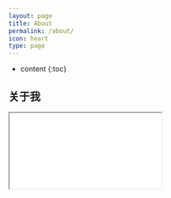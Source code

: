 ```yaml
---
layout: page
title: About
permalink: /about/
icon: heart
type: page
---
```


* content
{:toc}

## 关于我

<iframe src="2B.jpg">

咸鱼一枚，脑洞大开尝试设（ban）计（yun）个人网站，此网站作为博客使用。。。

## 联系我

* GitHub：[403323726](https://github.com/403323726)
* Email：403323726@qq.com
* QQ：403323726


## 喜欢的美句

	当你学会
	慎独 自立 缄默
	习惯孤独 没有任何依赖感
	拒绝聊天 拒绝浪费时间的事物
	知道你自己要什么 你该去做什么 你应该怎么做
	然后放手一搏
	成功就在你眼前


## Comments

{% include comments.html %}

